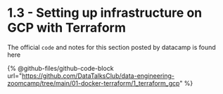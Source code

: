 # 1.3 - Setting up infrastructure on GCP with Terraform

The official `code` and notes for this section posted by datacamp is found here

{% @github-files/github-code-block url="https://github.com/DataTalksClub/data-engineering-zoomcamp/tree/main/01-docker-terraform/1_terraform_gcp" %}
